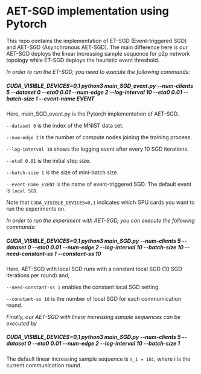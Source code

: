 <h1>AET-SGD implementation using Pytorch</h1>

This repo contains the implementation of ET-SGD (Event-triggered SGD) and AET-SGD (Asynchronous AET-SGD). The main difference here is our AET-SGD deploys the linear increasing sample sequence for p2p network topology while ET-SGD deploys the heuristic event threshold.


<em>In order to run the ET-SGD, you need to execute the following commands:</em>

##### CUDA_VISIBLE_DEVICES=0,1 python3 main_SGD_event.py --num-clients 5  --dataset 0 --eta0 0.01 --num-edge 2 --log-interval 10  --eta0 0.01 --batch-size 1 --event-name EVENT

Here, main_SGD_event.py is the Pytorch implementation of AET-SGD.

```--dataset 0``` is the index of the MNIST data set.

```--num-edge 2``` is the number of compute nodes joining the training process.

```--log-interval 10``` shows the logging event after every 10 SGD iterations.

```--eta0 0.01``` is the initial step size.

```--batch-size 1``` is the size of mini-batch size.

```--event-name EVENT``` is the name of event-triggered SGD. The default event is ```local SGD```.

Note that ```CUDA_VISIBLE_DEVICES=0,1``` indicates which GPU cards you want to run the experiments on.


<em> In order to run the experiment with AET-SGD, you can execute the following commands:</em>

##### CUDA_VISIBLE_DEVICES=0,1 python3 main_SGD.py --num-clients 5 --dataset 0 --eta0 0.01 --num-edge 2 --log-interval 10 --batch-size 10 --need-constant-ss 1 --constant-ss 10

Here, AET-SGD with local SGD runs with a constant local SGD (10 SGD iterations per round) and,

```--need-constant-ss 1``` enables the constant local SGD setting.

```--constant-ss 10``` is the number of local SGD for each commumication round.


<em>Finally, our AET-SGD with linear increasing sample sequences can be executed by </em>

##### CUDA_VISIBLE_DEVICES=0,1 python3 main_SGD.py --num-clients 5  --dataset 0 --eta0 0.01 --num-edge 2 --log-interval 10 --batch-size 1

The default linear increasing sample sequence is ```s_i = 10i```, where i is the current communication round.

